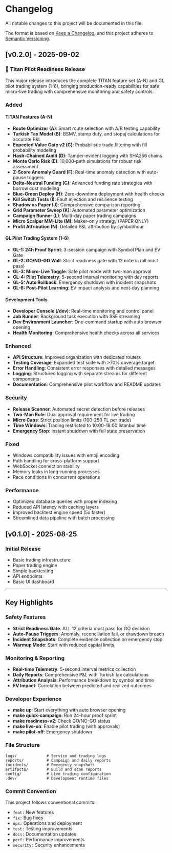 # Changelog

All notable changes to this project will be documented in this file.

The format is based on [Keep a Changelog](https://keepachangelog.com/en/1.0.0/),
and this project adheres to [Semantic Versioning](https://semver.org/spec/v2.0.0.html).

## [v0.2.0] - 2025-09-02

### 🚀 Titan Pilot Readiness Release

This major release introduces the complete TITAN feature set (A-N) and GL pilot trading system (1-6), bringing production-ready capabilities for safe micro-live trading with comprehensive monitoring and safety controls.

### Added

#### TITAN Features (A-N)
- **Route Optimizer (A)**: Smart route selection with A/B testing capability
- **Turkish Tax Model (B)**: BSMV, stamp duty, and stopaj calculations for accurate P&L
- **Expected Value Gate v2 (C)**: Probabilistic trade filtering with fill probability modeling
- **Hash-Chained Audit (D)**: Tamper-evident logging with SHA256 chains
- **Monte Carlo Risk (E)**: 10,000-path simulations for robust risk assessment
- **Z-Score Anomaly Guard (F)**: Real-time anomaly detection with auto-pause triggers
- **Delta-Neutral Funding (G)**: Advanced funding rate strategies with borrow cost modeling
- **Blue-Green Deploy (H)**: Zero-downtime deployment with health checks
- **Kill Switch Tests (I)**: Fault injection and resilience testing
- **Shadow vs Paper (J)**: Comprehensive comparison reporting
- **Grid Parameter Sweep (K)**: Automated parameter optimization
- **Campaign Runner (L)**: Multi-day paper trading campaigns
- **Micro Scalper MM-Lite (M)**: Maker-only strategy (PAPER ONLY)
- **Profit Attribution (N)**: Detailed P&L attribution by symbol/hour

#### GL Pilot Trading System (1-6)
- **GL-1: 24h Proof Sprint**: 3-session campaign with Symbol Plan and EV Gate
- **GL-2: GO/NO-GO Wall**: Strict readiness gate with 12 criteria (all must pass)
- **GL-3: Micro-Live Toggle**: Safe pilot mode with two-man approval
- **GL-4: Pilot Telemetry**: 5-second interval monitoring with day reports
- **GL-5: Auto Rollback**: Emergency shutdown with incident snapshots
- **GL-6: Post-Pilot Learning**: EV impact analysis and next-day planning

#### Development Tools
- **Developer Console (/dev)**: Real-time monitoring and control panel
- **Job Runner**: Background task execution with SSE streaming
- **Dev Environment Launcher**: One-command startup with auto browser opening
- **Health Monitoring**: Comprehensive health checks across all services

### Enhanced
- **API Structure**: Improved organization with dedicated routers
- **Testing Coverage**: Expanded test suite with >70% coverage target
- **Error Handling**: Consistent error responses with detailed messages
- **Logging**: Structured logging with separate streams for different components
- **Documentation**: Comprehensive pilot workflow and README updates

### Security
- **Release Scanner**: Automated secret detection before releases
- **Two-Man Rule**: Dual approval requirement for live trading
- **Micro Caps**: Strict position limits (100-250 TL per trade)
- **Time Windows**: Trading restricted to 10:00-18:00 Istanbul time
- **Emergency Stop**: Instant shutdown with full state preservation

### Fixed
- Windows compatibility issues with emoji encoding
- Path handling for cross-platform support
- WebSocket connection stability
- Memory leaks in long-running processes
- Race conditions in concurrent operations

### Performance
- Optimized database queries with proper indexing
- Reduced API latency with caching layers
- Improved backtest engine speed (5x faster)
- Streamlined data pipeline with batch processing

## [v0.1.0] - 2025-08-25

### Initial Release
- Basic trading infrastructure
- Paper trading engine
- Simple backtesting
- API endpoints
- Basic UI dashboard

---

## Key Highlights

### Safety Features
- **Strict Readiness Gate**: ALL 12 criteria must pass for GO decision
- **Auto-Pause Triggers**: Anomaly, reconciliation fail, or drawdown breach
- **Incident Snapshots**: Complete evidence collection on emergency stop
- **Warmup Mode**: Start with reduced capital limits

### Monitoring & Reporting
- **Real-time Telemetry**: 5-second interval metrics collection
- **Daily Reports**: Comprehensive P&L with Turkish tax calculations
- **Attribution Analysis**: Performance breakdown by symbol and time
- **EV Impact**: Correlation between predicted and realized outcomes

### Developer Experience
- **make up**: Start everything with auto browser opening
- **make quick-campaign**: Run 24-hour proof sprint
- **make readiness-v2**: Check GO/NO-GO status
- **make live-on**: Enable pilot trading (with approvals)
- **make pilot-off**: Emergency shutdown

### File Structure
```
logs/             # Service and trading logs
reports/          # Campaign and daily reports
incidents/        # Emergency snapshots
artifacts/        # Build and scan reports
config/           # Live trading configuration
.dev/             # Development runtime files
```

### Commit Convention
This project follows conventional commits:
- `feat:` New features
- `fix:` Bug fixes
- `ops:` Operations and deployment
- `test:` Testing improvements
- `docs:` Documentation updates
- `perf:` Performance improvements
- `security:` Security enhancements